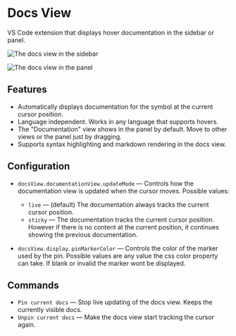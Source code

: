 # Docs View

VS Code extension that displays hover documentation in the sidebar or panel.

![The docs view in the sidebar](https://raw.githubusercontent.com/mattbierner/vscode-docs-view/master/documentation/example-sidebar.png)

![The docs view in the panel](https://raw.githubusercontent.com/mattbierner/vscode-docs-view/master/documentation/example-panel.png)

## Features

- Automatically displays documentation for the symbol at the current cursor position.
- Language independent. Works in any language that supports hovers.
- The "Documentation" view shows in the panel by default. Move to other views or the panel just by dragging.
- Supports syntax highlighting and markdown rendering in the docs view.

## Configuration

- `docsView.documentationView.updateMode` — Controls how the documentation view is updated when the cursor moves. Possible values:

    - `live` — (default) The documentation always tracks the current cursor position.
    - `sticky` — The documentation tracks the current cursor position. However if there is no content at the current position, it continues showing the previous documentation.

- `docsView.display.pinMarkerColor` — Controls the color of the marker used by the pin. Possible values are any value the css color property can take. If blank or invalid the marker wont be displayed.

## Commands

- `Pin current docs` — Stop live updating of the docs view. Keeps the currently visible docs. 
- `Unpin current docs` — Make the docs view start tracking the cursor again.
